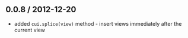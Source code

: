 ## 0.0.8 / 2012-12-20

  * added `cui.splice(view)` method - insert views immediately after the current view